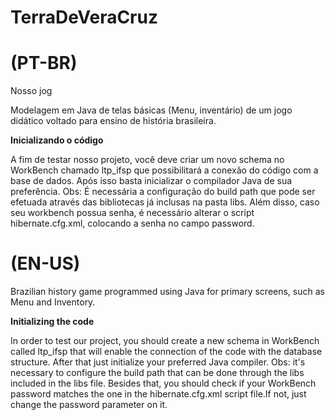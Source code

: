 # TerraDeVeraCruz
<h1>(PT-BR)</h1> 

Nosso jog

Modelagem em Java de telas básicas (Menu, inventário) de um jogo didático voltado para ensino de história brasileira.
 
 <b>Inicializando o código</b>
 
  A fim de testar nosso projeto, você deve criar um novo schema no WorkBench chamado ltp_ifsp que possibilitará a conexão do
código com a base de dados. Após isso basta inicializar o compilador Java de sua preferência. Obs: É necessária a configuração do
build path que pode ser efetuada através das bibliotecas já inclusas na pasta libs. Além disso, caso seu workbench possua senha, é
necessário alterar o script hibernate.cfg.xml, colocando a senha no campo password. 
 
 
 
<h1>(EN-US)</h1>

Brazilian history game programmed using Java for primary screens, such as Menu and Inventory.
   
 <b>Initializing the code</b>
 
  In order to test our project, you should create a new schema in WorkBench called ltp_ifsp that will enable the connection
of the code with the database structure. After that just initialize your preferred Java compiler. Obs: it's necessary to configure
the build path that can be done through the libs included in the libs file. Besides that, you should check if your WorkBench 
password matches the one in the hibernate.cfg.xml script file.If not, just change the password parameter on it.
